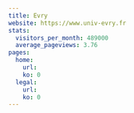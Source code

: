 ```yaml
---
title: Evry
website: https://www.univ-evry.fr
stats:
  visitors_per_month: 489000
  average_pageviews: 3.76
pages:
  home: 
    url: 
    ko: 0
  legal: 
    url: 
    ko: 0
---
```

